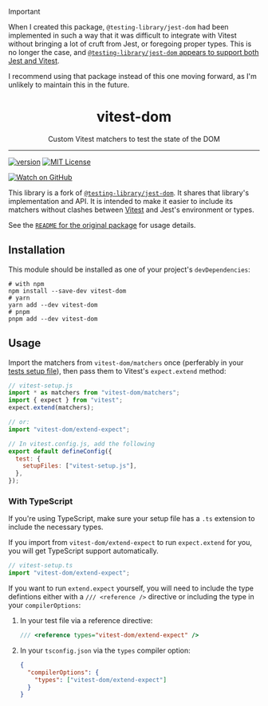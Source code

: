 > [!IMPORTANT]
> When I created this package, `@testing-library/jest-dom` had been implemented
> in such a way that it was difficult to integrate with Vitest without bringing
> a lot of cruft from Jest, or foregoing proper types. This is no longer the
> case, and [`@testing-library/jest-dom` appears to support both Jest and
> Vitest](https://github.com/testing-library/jest-dom#with-vitest).
>
> I recommend using that package instead of this one moving forward, as I'm
> unlikely to maintain this in the future.

<div align="center">
<h1>vitest-dom</h1>

<p>Custom Vitest matchers to test the state of the DOM</p>

</div>

---

<!-- prettier-ignore-start -->
[![version][version-badge]][package]
[![MIT License][license-badge]][license]

[![Watch on GitHub][github-watch-badge]][github-watch]
<!-- prettier-ignore-end -->

This library is a fork of
[`@testing-library/jest-dom`](https://github.com/testing-library/jest-dom). It
shares that library's implementation and API. It is intended to make it easier to include
its matchers without clashes between [Vitest][vitest] and Jest's environment or types.

See the [`README` for the original package](https://github.com/testing-library/jest-dom/blob/main/README.md) for usage details.

## Installation

This module should be installed as one of your project's `devDependencies`:

```shell
# with npm
npm install --save-dev vitest-dom
# yarn
yarn add --dev vitest-dom
# pnpm
pnpm add --dev vitest-dom
```

## Usage

Import the matchers from `vitest-dom/matchers` once (perferably in your [tests
setup file][]), then pass them to Vitest's `expect.extend` method:

[tests setup file]: https://vitest.dev/config/#setupfiles

```javascript
// vitest-setup.js
import * as matchers from "vitest-dom/matchers";
import { expect } from "vitest";
expect.extend(matchers);

// or:
import "vitest-dom/extend-expect";

// In vitest.config.js, add the following
export default defineConfig({
  test: {
    setupFiles: ["vitest-setup.js"],
  },
});
```

### With TypeScript

If you're using TypeScript, make sure your setup file has a `.ts` extension to
include the necessary types.

If you import from `vitest-dom/extend-expect` to run `expect.extend` for you,
you will get TypeScript support automatically.

```typescript
// vitest-setup.ts
import "vitest-dom/extend-expect";
```

If you want to run `extend.expect` yourself, you will need to include the type defintions either with a `/// <reference />` directive or including the type in your `compilerOptions`:

1. In your test file via a reference directive:
   ```typescript
   /// <reference types="vitest-dom/extend-expect" />
   ```
2. In your `tsconfig.json` via the `types` compiler option:
   ```json
   {
     "compilerOptions": {
       "types": ["vitest-dom/extend-expect"]
     }
   }
   ```

<!-- prettier-ignore-start -->
[vitest]: https://vitest.dev/
[version-badge]:
 https://img.shields.io/npm/v/vitest-dom.svg?style=flat-square
[package]: https://www.npmjs.com/package/vitest-dom
[license-badge]: 
  https://img.shields.io/npm/l/vitest-dom.svg?style=flat-square
[license]: https://github.com/chaance/vitest-dom/blob/main/LICENSE
[github-watch-badge]:
  https://img.shields.io/github/watchers/chaance/vitest-dom.svg?style=social
[github-watch]: https://github.com/chaance/vitest-dom/watchers
<!-- prettier-ignore-end -->
